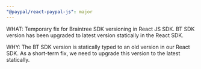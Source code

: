 ```yaml
---
"@paypal/react-paypal-js": major
---
```


WHAT: Temporary fix for Braintree SDK versioning in React JS SDK. BT SDK version has been upgraded to latest version statically in the React SDK.

WHY: The BT SDK version is statically typed to an old version in our React SDK. As a short-term fix, we need to upgrade this version to the latest statically.
